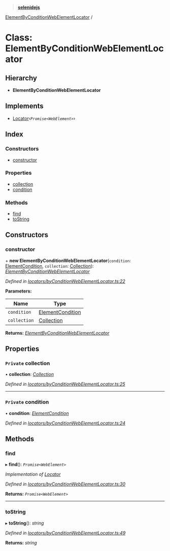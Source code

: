> **[selenidejs](../README.md)**

[ElementByConditionWebElementLocator](elementbyconditionwebelementlocator.md) /

# Class: ElementByConditionWebElementLocator

## Hierarchy

* **ElementByConditionWebElementLocator**

## Implements

* [Locator](../interfaces/locator.md)‹*`Promise<WebElement>`*›

## Index

### Constructors

* [constructor](elementbyconditionwebelementlocator.md#constructor)

### Properties

* [collection](elementbyconditionwebelementlocator.md#private-collection)
* [condition](elementbyconditionwebelementlocator.md#private-condition)

### Methods

* [find](elementbyconditionwebelementlocator.md#find)
* [toString](elementbyconditionwebelementlocator.md#tostring)

## Constructors

###  constructor

\+ **new ElementByConditionWebElementLocator**(`condition`: [ElementCondition](../README.md#elementcondition), `collection`: [Collection](collection.md)): *[ElementByConditionWebElementLocator](elementbyconditionwebelementlocator.md)*

*Defined in [locators/byConditionWebElementLocator.ts:22](https://github.com/knowledgeexpert/selenidejs/blob/master/lib/locators/byConditionWebElementLocator.ts#L22)*

**Parameters:**

Name | Type |
------ | ------ |
`condition` | [ElementCondition](../README.md#elementcondition) |
`collection` | [Collection](collection.md) |

**Returns:** *[ElementByConditionWebElementLocator](elementbyconditionwebelementlocator.md)*

## Properties

### `Private` collection

• **collection**: *[Collection](collection.md)*

*Defined in [locators/byConditionWebElementLocator.ts:25](https://github.com/knowledgeexpert/selenidejs/blob/master/lib/locators/byConditionWebElementLocator.ts#L25)*

___

### `Private` condition

• **condition**: *[ElementCondition](../README.md#elementcondition)*

*Defined in [locators/byConditionWebElementLocator.ts:24](https://github.com/knowledgeexpert/selenidejs/blob/master/lib/locators/byConditionWebElementLocator.ts#L24)*

## Methods

###  find

▸ **find**(): *`Promise<WebElement>`*

*Implementation of [Locator](../interfaces/locator.md)*

*Defined in [locators/byConditionWebElementLocator.ts:30](https://github.com/knowledgeexpert/selenidejs/blob/master/lib/locators/byConditionWebElementLocator.ts#L30)*

**Returns:** *`Promise<WebElement>`*

___

###  toString

▸ **toString**(): *string*

*Defined in [locators/byConditionWebElementLocator.ts:49](https://github.com/knowledgeexpert/selenidejs/blob/master/lib/locators/byConditionWebElementLocator.ts#L49)*

**Returns:** *string*